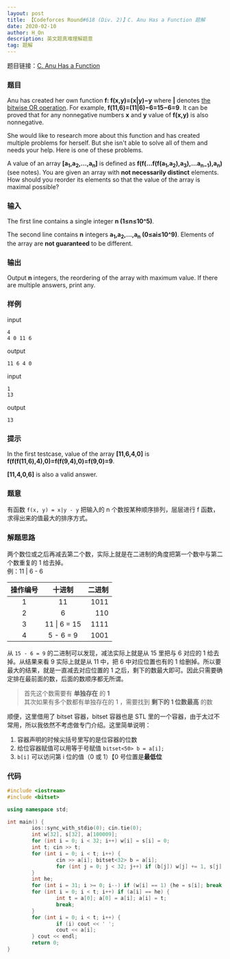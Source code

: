 ```yaml
---
layout: post
title: 【Codeforces Round#618 (Div. 2)】C. Anu Has a Function 题解
date: 2020-02-10
author: H_On
description: 英文题真难理解题意
tag: 题解
---
```


题目链接：[C. Anu Has a Function](https://codeforces.com/contest/1300/problem/C)

### 题目
Anu has created her own function **f: f(x,y)=(x|y)−y** where **|** denotes [the bitwise OR operation](https://en.wikipedia.org/wiki/Bitwise_operation#OR). For example, **f(11,6)=(11|6)−6=15−6=9**. It can be proved that for any nonnegative numbers **x** and **y** value of **f(x,y)** is also nonnegative.

She would like to research more about this function and has created multiple problems for herself. But she isn't able to solve all of them and needs your help. Here is one of these problems.

A value of an array **\[a<sub>1</sub>,a<sub>2</sub>,…,a<sub>n</sub>\]** is defined as **f(f(…f(f(a<sub>1</sub>,a<sub>2</sub>),a<sub>3</sub>),…a<sub>n−1</sub>),a<sub>n</sub>)** (see notes). You are given an array with **not necessarily distinct** elements. How should you reorder its elements so that the value of the array is maximal possible?

### 输入
The first line contains a single integer **n (1≤n≤10^5)**.

The second line contains **n** integers **a<sub>1</sub>,a<sub>2</sub>,…,a<sub>n</sub> (0≤ai≤10^9)**. Elements of the array are **not guaranteed** to be different.

### 输出
Output **n** integers, the reordering of the array with maximum value. If there are multiple answers, print any.

### 样例
input
```
4
4 0 11 6
```
output
```
11 6 4 0
```
input
```
1
13
```
output
```
13
```

### 提示
In the first testcase, value of the array **\[11,6,4,0\]** is **f(f(f(11,6),4),0)=f(f(9,4),0)=f(9,0)=9**.

**\[11,4,0,6\]** is also a valid answer.




### 题意
有函数 `f(x, y) = x|y - y`
把输入的 n 个数按某种顺序排列，层层进行 f 函数，求得出来的值最大的排序方式。

### 解题思路
两个数位或之后再减去第二个数，实际上就是在二进制的角度把第一个数中与第二个数重复的 1 给去掉。<br>
例：11 | 6 - 6

|操作编号|十进制|二进制|
|:---:|:---:|---:|
|1|11|1011|
|2|6|110|
|3|11 \| 6 = 15|1111|
|4|5 - 6 = 9|1001|

从 `15 - 6 = 9` 的二进制可以发现，减法实际上就是从 15 里把与 6 对应的 1 给去掉。从结果来看 9 实际上就是从 11 中，把 6 中对应位置也有的 1 给删掉。所以要最大的结果，就是一直减去对应位置的 1 之后，剩下的数最大即可。因此只需要确定排在最前面的数，后面的数顺序都无所谓。
> 首先这个数需要有 **单独存在** 的 **1**<br>
> 其次如果有多个数都有单独存在的 1 ，需要找到 **剩下的 1 位数最高** 的数

顺便，这里借用了 bitset 容器，bitset 容器也是 STL 里的一个容器，由于太过不常用，所以我依然不考虑做专门介绍。这里简单说明：
1. 容器声明的时候尖括号里写的是位容器的位数
2. 给位容器赋值可以用等于号赋值 `bitset<50> b = a[i];`
3. `b[i]` 可以访问第 i 位的值（0 或 1）【0 号位置是**最低位**

### 代码
```c++
#include <iostream>
#include <bitset>

using namespace std;

int main() {
        ios::sync_with_stdio(0); cin.tie(0);
        int w[32], s[32], a[100009];
        for (int i = 0; i < 32; i++) w[i] = s[i] = 0;
        int t; cin >> t;
        for (int i = 0; i < t; i++) {
                cin >> a[i]; bitset<32> b = a[i];
                for (int j = 0; j < 32; j++) if (b[j]) w[j] += 1, s[j] = a[i];
        }
        int he;
        for (int i = 31; i >= 0; i--) if (w[i] == 1) {he = s[i]; break;}
        for (int i = 0; i < t; i++) if (a[i] == he) {
                int t = a[0]; a[0] = a[i]; a[i] = t;
                break;
        }
        for (int i = 0; i < t; i++) {
                if (i) cout << ' ';
                cout << a[i];
        } cout << endl;
        return 0;
}
```

